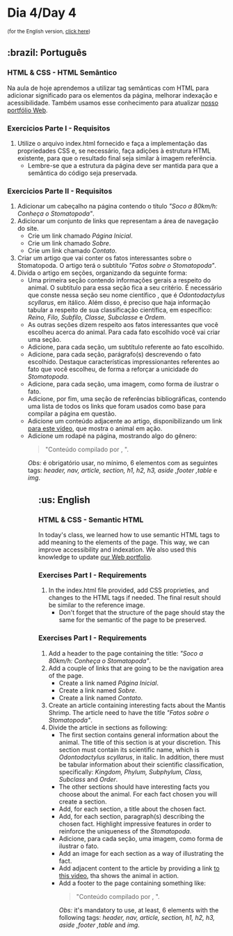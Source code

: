 # Dia 4/Day 4
<small>(for the English version, <a href="#en">click here</a>)</small>
<h2>:brazil: Português</h2>
<h3>HTML & CSS - HTML Semântico</h3>
<p>Na aula de hoje aprendemos a utilizar tag semânticas com HTML para adicionar significado para os elementos da página, melhorar indexação e acessibilidade. Também usamos esse conhecimento para atualizar <a href="https://raphaelalmeidamartins.github.io/" rel="next">nosso portfólio Web</a>.</p>
<h3>Exercicios Parte I - Requisitos</h3>
<ol><li>Utilize o arquivo index.html fornecido e faça a implementação das propriedades CSS e, se necessário, faça adições à estrutura HTML existente, para que o resultado final seja similar à imagem referência.
    <ul><li>Lembre-se que a estrutura da página deve ser mantida para que a semântica do código seja preservada.</ul>
</li>
</ol> 
<h3>Exercicios Parte II - Requisitos</h3>
<ol>
    <li>Adicionar um cabeçalho na página contendo o título <em>"Soco a 80km/h: Conheça o Stomatopoda"</em>.
    <li>Adicionar um conjunto de links que representam a área de navegação do site.
        <ul>
        <li>Crie um link chamado <em>Página Inicial</em>.
        <li>Crie um link chamado <em>Sobre</em>.
        <li>Crie um link chamado <em>Contato</em>.
        </ul>
    <li>Criar um artigo que vai conter os fatos interessantes sobre o Stomatopoda. O artigo terá o subtítulo <em>"Fatos sobre o Stomatopoda"</em>.
    <li>Divida o artigo em seções, organizando da seguinte forma:
        <ul>
        <li>Uma primeira seção contendo informações gerais a respeito do animal. O subtítulo para essa seção fica a seu critério. É necessário que conste nessa seção seu nome científico , que é <em>Odontodactylus scyllarus</em>, em itálico. Além disso, é preciso que haja informação tabular a respeito de sua classificação científica, em específico: <em>Reino, Filo, Subfilo, Classe, Subclasse</em> e <em>Ordem</em>.
        <li>As outras seções dizem respeito aos fatos interessantes que você escolheu acerca do animal. Para cada fato escolhido você vai criar uma seção.
        <li>Adicione, para cada seção, um subtítulo referente ao fato escolhido.
        <li>Adicione, para cada seção, parágrafo(s) descrevendo o fato escolhido. Destaque características impressionantes referentes ao fato que você escolheu, de forma a reforçar a unicidade do <em>Stomatopoda</em>.
        <li>Adicione, para cada seção, uma imagem, como forma de ilustrar o fato.
        <li>Adicione, por fim, uma seção de referências bibliográficas, contendo uma lista de todos os links que foram usados como base para compilar a página em questão.
        <li>Adicione um conteúdo adjacente ao artigo, disponibilizando um link <a href="https://youtu.be/E0Li1k5hGBE" rel="external">para este vídeo</a>, que mostra o animal em ação.
        <li>Adicione um rodapé na página, mostrando algo do gênero:
            <blockquote>"Conteúdo compilado por <insere seu nome>, <ano atual>".</blockquote>
        <em>Obs:</em> é obrigatório usar, no mínimo, 6 elementos com as seguintes tags: <em>header, nav, article, section, h1, h2, h3, aside ,footer ,table</em> e <em>img</em>.
<ol>

<h2 id="en">:us: English</h2>
<h3>HTML & CSS - Semantic HTML</h3>
<p>In today's class, we learned how to use semantic HTML tags to add meaning to the elements of the page. This way, we can improve accessibility and indexation. We also used this knowledge to update <a href="https://raphaelalmeidamartins.github.io/" rel="next">our Web portfolio</a>.</p>
<h3>Exercises Part I - Requirements</h3>
<ol><li>In the index.html file provided, add CSS proprieties, and changes to the HTML tags if needed. The final result should be similar to the reference image.
    <ul><li>Don't forget that the structure of the page should stay the same for the semantic of the page to be preserved.</ul>
</li>
</ol>
<h3>Exercises Part I - Requirements</h3>
<ol>
    <li>Add a header to the page containing the title: <em>"Soco a 80km/h: Conheça o Stomatopoda"</em>.
    <li>Add a couple of links that are going to be the navigation area of the page.
        <ul>
        <li>Create a link named <em>Página Inicial</em>.
        <li>Create a link named <em>Sobre</em>.
        <li>Create a link named <em>Contato</em>.
        </ul>
    <li>Create an article containing interesting facts about the Mantis Shrimp. The article need to have the title <em>"Fatos sobre o Stomatopoda"</em>.
    <li>Divide the article in sections as following:
        <ul>
        <li>The first section contains general information about the animal. The title of this section is at your discretion. This section must contain its scientific name, which is <em>Odontodactylus scyllarus</em>, in italic. In addition, there must be tabular information about their scientific classification, specifically: <em>Kingdom, Phylum, Subphylum, Class, Subclass</em> and <em>Order</em>.
        <li>The other sections should have interesting facts you choose about the animal. For each fact chosen you will create a section.
        <li>Add, for each section, a title about the chosen fact.
        <li>Add, for each section, paragraph(s) describing the chosen fact. Highlight impressive features in order to reinforce the uniqueness of the <em>Stomatopoda</em>.
        <li>Adicione, para cada seção, uma imagem, como forma de ilustrar o fato.
        <li>Add an image for each section as a way of illustrating the fact.
        <li>Add adjacent content to the article by providing a link <a href="https://youtu.be/E0Li1k5hGBE" rel="external">to this video</a>, tha shows the animal in action.
        <li>Add a footer to the page containing something like:
            <blockquote>"Conteúdo compilado por <insere seu nome>, <ano atual>".</blockquote>
        <em>Obs:</em> it's mandatory to use, at least, 6 elements with the following tags: <em>header, nav, article, section, h1, h2, h3, aside ,footer ,table</em> and <em>img</em>.
<ol>